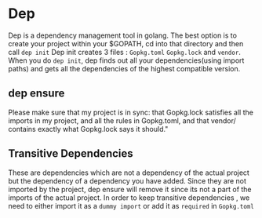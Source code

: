 # Dep 

Dep is a dependency management tool in golang. The best option is to create your project within your $GOPATH, cd into that directory and then call ```dep init```
Dep init creates 3 files : `Gopkg.toml` `Gopkg.lock` and `vendor`. When you do `dep init`, dep finds out all your dependencies(using
import paths) and gets all the dependencies of the highest compatible version.

## dep ensure

Please make sure that my project is in sync: that Gopkg.lock satisfies all the imports in my project, and all the rules in Gopkg.toml, and that vendor/ contains exactly what Gopkg.lock says it should."

## Transitive Dependencies

These are dependencies which are not a dependency of the actual project but the dependency of a dependency you have added.
Since they are not imported by the project, dep ensure will remove it since its not a part of the imports of the actual project. In order to keep transitive dependencies , we need to either import it as a `dummy import` or add it as `required` in `Gopkg.toml`
  


